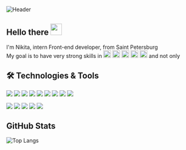 ![Header](https://i.pinimg.com/originals/d8/8c/d0/d88cd02a30476da56011f5c27cd68a25.jpg "Header")

## Hello there <img src="https://raw.githubusercontent.com/MartinHeinz/MartinHeinz/master/wave.gif" width="30px">
I'm Nikita, intern Front-end developer, from Saint Petersburg  
My goal is to have very strong skills in <img height="20" width="20" src="https://unpkg.com/simple-icons@v4/icons/javascript.svg" /> <img height="20" width="20" src="https://unpkg.com/simple-icons@v4/icons/typescript.svg" /> <img height="20" width="20" src="https://unpkg.com/simple-icons@v4/icons/react.svg" /> <img height="20" width="20" src="https://unpkg.com/simple-icons@v4/icons/redux.svg" /> <img height="20" width="20" src="https://unpkg.com/simple-icons@v4/icons/dot-net.svg" /> and not only

## 🛠️ Technologies & Tools
<img src="https://img.shields.io/badge/Code-JavaScript-informational?style=flat&logo=javascript&logoColor=#F7DF1E&color=F7DF1E" /> <img src="https://img.shields.io/badge/Code-HTML5-informational?style=flat&logo=html5&logoColor=#E34F26&color=F7DF1E" /> <img src="https://img.shields.io/badge/Code-CSS3-informational?style=flat&logo=css3&logoColor=#1572B6&color=F7DF1E" /> <img src="https://img.shields.io/badge/Code-React-informational?style=flat&logo=react&logoColor=#61DAFB&color=F7DF1E" /> <img src="https://img.shields.io/badge/Code-Node.js-informational?style=flat&logo=mongodb&logoColor=#F7DF1E&color=F7DF1E" /> <img src="https://img.shields.io/badge/Editor-VSCode-informational?style=flat&logo=visualstudiocode&logoColor=#007ACC&color=F7DF1E" /> <img src="https://img.shields.io/badge/Tools-Webpack-informational?style=flat&logo=webpack&logoColor=#8DD6F9&color=F7DF1E" /> <img src="https://img.shields.io/badge/Tools-Babel-informational?style=flat&logo=babel&logoColor=#F9DC3E&color=F7DF1E" /> <img src="https://img.shields.io/badge/Tools-Figma-informational?style=flat&logo=figma&logoColor=#F24E1E&color=F7DF1E" />

<img src="https://img.shields.io/badge/Tools-NPM-informational?style=flat&logo=npm&logoColor=#CB3837&color=F7DF1E" /> <img src="https://img.shields.io/badge/Tools-Git-informational?style=flat&logo=git&logoColor=#F05032&color=F7DF1E" /> <img src="https://img.shields.io/badge/Tools-GitHub-informational?style=flat&logo=github&logoColor=#181717&color=F7DF1E" /> <img src="https://img.shields.io/badge/Editor-VS-informational?style=flat&logo=visualstudio&logoColor=#5C2D91&color=F7DF1E" /> <img src="https://img.shields.io/badge/Code-CSharp-informational?style=flat&logo=csharp&logoColor=#239120&color=F7DF1E" />

## GitHub Stats
![Top Langs](https://github-readme-stats.vercel.app/api/top-langs/?username=nikoloshgw&layout=compact)

<!--
**NikolosHGW/NikolosHGW** is a ✨ _special_ ✨ repository because its `README.md` (this file) appears on your GitHub profile.

Here are some ideas to get you started:

- 🔭 I’m currently working on ...
- 🌱 I’m currently learning ...
- 👯 I’m looking to collaborate on ...
- 🤔 I’m looking for help with ...
- 💬 Ask me about ...
- 📫 How to reach me: ...
- 😄 Pronouns: ...
- ⚡ Fun fact: ...
-->
